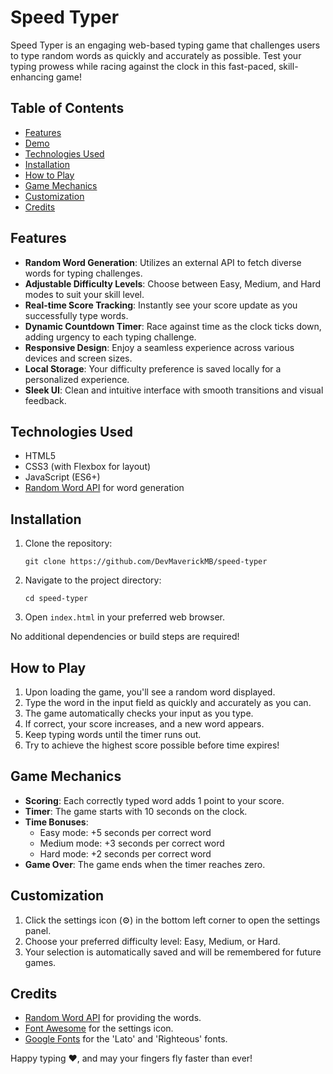 # Speed Typer

Speed Typer is an engaging web-based typing game that challenges users to type random words as quickly and accurately as possible. Test your typing prowess while racing against the clock in this fast-paced, skill-enhancing game!

## Table of Contents

- [Features](#features)
- [Demo](#demo)
- [Technologies Used](#technologies-used)
- [Installation](#installation)
- [How to Play](#how-to-play)
- [Game Mechanics](#game-mechanics)
- [Customization](#customization)
- [Credits](#credits)

## Features

- **Random Word Generation**: Utilizes an external API to fetch diverse words for typing challenges.
- **Adjustable Difficulty Levels**: Choose between Easy, Medium, and Hard modes to suit your skill level.
- **Real-time Score Tracking**: Instantly see your score update as you successfully type words.
- **Dynamic Countdown Timer**: Race against time as the clock ticks down, adding urgency to each typing challenge.
- **Responsive Design**: Enjoy a seamless experience across various devices and screen sizes.
- **Local Storage**: Your difficulty preference is saved locally for a personalized experience.
- **Sleek UI**: Clean and intuitive interface with smooth transitions and visual feedback.

## Technologies Used

- HTML5
- CSS3 (with Flexbox for layout)
- JavaScript (ES6+)
- [Random Word API](https://random-word-api.herokuapp.com/) for word generation

## Installation

1. Clone the repository:
   ```
   git clone https://github.com/DevMaverickMB/speed-typer
   ```
2. Navigate to the project directory:
   ```
   cd speed-typer
   ```
3. Open `index.html` in your preferred web browser.

No additional dependencies or build steps are required!

## How to Play

1. Upon loading the game, you'll see a random word displayed.
2. Type the word in the input field as quickly and accurately as you can.
3. The game automatically checks your input as you type.
4. If correct, your score increases, and a new word appears.
5. Keep typing words until the timer runs out.
6. Try to achieve the highest score possible before time expires!

## Game Mechanics

- **Scoring**: Each correctly typed word adds 1 point to your score.
- **Timer**: The game starts with 10 seconds on the clock.
- **Time Bonuses**: 
  - Easy mode: +5 seconds per correct word
  - Medium mode: +3 seconds per correct word
  - Hard mode: +2 seconds per correct word
- **Game Over**: The game ends when the timer reaches zero.

## Customization

1. Click the settings icon (⚙️) in the bottom left corner to open the settings panel.
2. Choose your preferred difficulty level: Easy, Medium, or Hard.
3. Your selection is automatically saved and will be remembered for future games.

## Credits

- [Random Word API](https://random-word-api.herokuapp.com/) for providing the words.
- [Font Awesome](https://fontawesome.com/) for the settings icon.
- [Google Fonts](https://fonts.google.com/) for the 'Lato' and 'Righteous' fonts.


Happy typing ❤️, and may your fingers fly faster than ever! 

